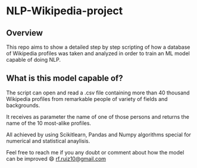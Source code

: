 # NLP-Wikipedia-project


## Overview
This repo aims to show a detailed step by step scripting of how a database of Wikipedia profiles
was taken and analyzed in order to train an ML model capable of doing NLP.

## What is this model capable of?
The script can open and read a .csv file containing more than 40 thousand Wikipedia profiles from remarkable
people of variety of fields and backgrounds.

It receives as parameter the name of one of those persons and returns the name of the 10 most-alike profiles.

All achieved by using Scikitlearn, Pandas and Numpy algorithms special for numerical and statistical anaylisis.

Feel free to reach me if you any doubt or comment about how the model can be improved 😄
rf.ruiz10@gmail.com
